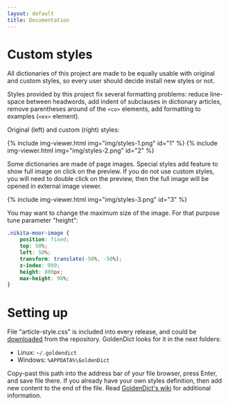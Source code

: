 ```yaml
---
layout: default
title: Documentation
---
```


# Custom styles

All dictionaries of this project are made to be equally usable with original and custom styles, so every user should decide install new styles or not.

Styles provided by this project fix several formatting problems: reduce line-space between headwords, add indent of subclauses in dictionary articles, remove parentheses around of the `<co>` elements, add formatting to examples (`<ex>` element).

Original (left) and custom (right) styles:

{% include img-viewer.html img="img/styles-1.png" id="1" %}
{% include img-viewer.html img="img/styles-2.png" id="2" %}

Some dictionaries are made of page images. Special styles add feature to show full image on click on the preview. If you do not use custom styles, you will need to double click on the preview, then the full image will be opened in external image viewer.

{% include img-viewer.html img="img/styles-3.png" id="3" %}

You may want to change the maximum size of the image. For that purpose tune parameter "height":

```css
.nikita-moor-image {
    position: fixed;
    top: 50%;
    left: 50%;
    transform: translate(-50%, -50%);
    z-index: 999;
    height: 800px;
    max-height: 98%;
}
```


# Setting up

File "article-style.css" is included into every release, and could be [downloaded][1] from the repository. GoldenDict looks for it in the next folders:

* Linux: `~/.goldendict`
* Windows: `%APPDATA%\GoldenDict`

Copy-past this path into the address bar of your file browser, press Enter, and save file there. If you already have your own styles definition, then add new content to the end of the file. Read [GoldenDict's wiki][2] for additional information.


[1]: https://github.com/nikita-moor/latin-dictionary/blob/master/utils/article-style.css
[2]: http://goldendict.org/wiki/index.php/FAQ#How_do_I_change_the_font_used_for_the_articles.3F_Or_alter_its_appearance_in_any_other_way.3F

